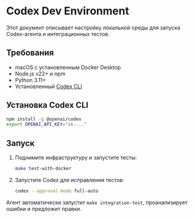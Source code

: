 # Codex Dev Environment

Этот документ описывает настройку локальной среды для запуска Codex-агента и интеграционных тестов.

## Требования

- macOS с установленным Docker Desktop
- Node.js v22+ и npm
- Python 3.11+
- Установленный [Codex CLI](https://github.com/openai/openai-codex)

## Установка Codex CLI
```bash
npm install -g @openai/codex
export OPENAI_API_KEY="sk-..."
```


## Запуск
1. Поднимите инфраструктуру и запустите тесты:
   ```bash
   make test-with-docker
   ```
2. Запустите Codex для исправления тестов:
   ```bash
   codex --approval-mode full-auto
   ```

Агент автоматически запустит `make integration-test`, проанализирует ошибки и предложит правки.